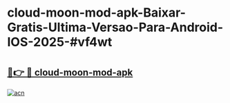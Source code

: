 # cloud-moon-mod-apk-Baixar-Gratis-Ultima-Versao-Para-Android-IOS-2025-#vf4wt

# <h2><a href="https://ainizakaria.my?title=cloud-moon-mod-apk&ref=24M">🔗👉 🔴 cloud-moon-mod-apk</a></h2>

[![acn](https://github.com/user-attachments/assets/0f9c940e-d8b0-45ae-aac7-cd30a18b3e1c)](https://ainizakaria.my?title=cloud-moon-mod-apk&ref=24M)

